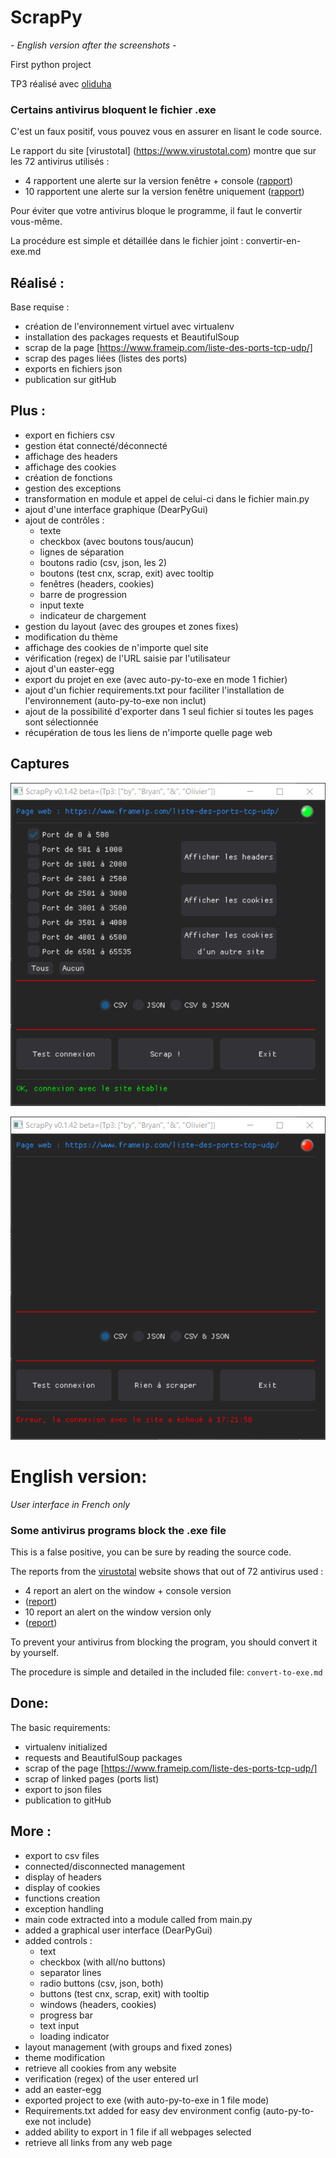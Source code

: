 # ScrapPy

*- English version after the screenshots -*

First python project

TP3 réalisé avec [oliduha](https://github.com/oliduha/scrappy)

### Certains antivirus bloquent le fichier .exe

C'est un faux positif, vous pouvez vous en assurer en lisant le code source.

Le rapport du site [virustotal] (https://www.virustotal.com) montre que sur les 72 antivirus utilisés :
- 4 rapportent une alerte sur la version fenêtre + console ([rapport](https://www.virustotal.com/gui/file-analysis/YjM3MTNmZjk5OTVlOTMxNWI2YzY4Mjk2NmJlNDhiNjQ6MTY2NTIzODg5OQ==))
- 10 rapportent une alerte sur la version fenêtre uniquement ([rapport](https://www.virustotal.com/gui/file/684c786267bf9ffeb8c9a7624b25f9f39eabf915b7c7b09cfed36de1bc8bbeac))

Pour éviter que votre antivirus bloque le programme, il faut le convertir vous-même.

La procédure est simple et détaillée dans le fichier joint : convertir-en-exe.md

## Réalisé :
Base requise :
- création de l'environnement virtuel avec virtualenv
- installation des packages requests et BeautifulSoup
- scrap de la page [https://www.frameip.com/liste-des-ports-tcp-udp/]
- scrap des pages liées (listes des ports)
- exports en fichiers json
- publication sur gitHub

## Plus :
- export en fichiers csv
- gestion état connecté/déconnecté
- affichage des headers
- affichage des cookies
- création de fonctions
- gestion des exceptions
- transformation en module et appel de celui-ci dans le fichier main.py
- ajout d'une interface graphique (DearPyGui)
- ajout de contrôles :
  - texte
  - checkbox (avec boutons tous/aucun)
  - lignes de séparation
  - boutons radio (csv, json, les 2)
  - boutons (test cnx, scrap, exit) avec tooltip
  - fenêtres (headers, cookies)
  - barre de progression
  - input texte
  - indicateur de chargement
- gestion du layout (avec des groupes et zones fixes)
- modification du thème
- affichage des cookies de n'importe quel site
- vérification (regex) de l'URL saisie par l'utilisateur
- ajout d'un easter-egg
- export du projet en exe (avec auto-py-to-exe en mode 1 fichier)
- ajout d'un fichier requirements.txt pour faciliter l'installation de l'environnement
(auto-py-to-exe non inclut)
- ajout de la possibilité d'exporter dans 1 seul fichier si toutes les pages sont sélectionnée
- récupération de tous les liens de n'importe quelle page web

## Captures

![capture exe](/Capture/scrappy.png "capture exe") 


![capture exe deco](/Capture/scrappy_no_cnx.png "capture exe deco")

 
# English version:

*User interface in French only*

### Some antivirus programs block the .exe file

This is a false positive, you can be sure by reading the source code.

The reports from the [virustotal](https://www.virustotal.com) website  shows that out of 72 antivirus used :
- 4 report an alert on the window + console version 
- ([report](https://www.virustotal.com/gui/file-analysis/YjM3MTNmZjk5OTVlOTMxNWI2YzY4Mjk2NmJlNDhiNjQ6MTY2NTIzODg5OQ==))
- 10 report an alert on the window version only 
- ([report](https://www.virustotal.com/gui/file/684c786267bf9ffeb8c9a7624b25f9f39eabf915b7c7b09cfed36de1bc8bbeac))

To prevent your antivirus from blocking the program, you should convert it by yourself.

The procedure is simple and detailed in the included file: ``convert-to-exe.md``


## Done:
The basic requirements:
- virtualenv initialized
- requests and BeautifulSoup packages
- scrap of the page [https://www.frameip.com/liste-des-ports-tcp-udp/]
- scrap of linked pages (ports list)
- export to json files
- publication to gitHub

## More :
- export to csv files
- connected/disconnected management
- display of headers
- display of cookies
- functions creation
- exception handling
- main code extracted into a module called from main.py
- added a graphical user interface (DearPyGui)
- added controls :
  - text
  - checkbox (with all/no buttons)
  - separator lines
  - radio buttons (csv, json, both)
  - buttons (test cnx, scrap, exit) with tooltip
  - windows (headers, cookies)
  - progress bar
  - text input
  - loading indicator
- layout management (with groups and fixed zones)
- theme modification
- retrieve all cookies from any website
- verification (regex) of the user entered url
- add an easter-egg
- exported project to exe (with auto-py-to-exe in 1 file mode)
- Requirements.txt added for easy dev environment config (auto-py-to-exe not include)
- added ability to export in 1 file if all webpages selected
- retrieve all links from any web page
